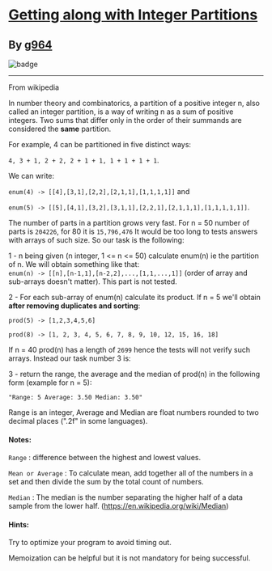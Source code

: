 # [Getting along with Integer Partitions](https://www.codewars.com/kata/55cf3b567fc0e02b0b00000b)
## By [g964](https://www.codewars.com/users/g964)
![badge](https://www.codewars.com/users/csantosr/badges/small)
<hr/>
From wikipedia <https://en.wikipedia.org/wiki/Partition_(number_theory)> 

In number theory and combinatorics, a partition of a positive integer n, also called an integer partition, 
is a way of writing n as a sum of positive integers. 
Two sums that differ only in the order of their summands are considered the **same** partition.

For example, 4 can be partitioned in five distinct ways:

`4, 3 + 1, 2 + 2, 2 + 1 + 1, 1 + 1 + 1 + 1`.

We can write:

`enum(4) -> [[4],[3,1],[2,2],[2,1,1],[1,1,1,1]]` and

`enum(5) -> [[5],[4,1],[3,2],[3,1,1],[2,2,1],[2,1,1,1],[1,1,1,1,1]]`.

The number of parts in a partition grows very fast.
For n = 50 number of parts is `204226`, for 80 it is `15,796,476`
It would be too long to tests answers with arrays of such size. So our task is the following:

1 - n being given (n integer, 1 <= n <= 50) calculate enum(n) ie the partition of n.
We will obtain something like that:  
`enum(n) -> [[n],[n-1,1],[n-2,2],...,[1,1,...,1]]` (order of array and sub-arrays
doesn't matter). This part is not tested.

2 - For each sub-array of enum(n) calculate its product. 
If n = 5 we'll obtain **after removing duplicates and sorting**:

`prod(5) -> [1,2,3,4,5,6]`

`prod(8) -> [1, 2, 3, 4, 5, 6, 7, 8, 9, 10, 12, 15, 16, 18]`

If n = 40 prod(n) has a length of `2699` hence the tests will not verify such arrays.
Instead our task number 3 is:

3 - return the range, the average and the median of prod(n) in the following form 
(example for n = 5):

`"Range: 5 Average: 3.50 Median: 3.50"`

Range is an integer, Average and Median are float numbers rounded to two decimal 
places (".2f" in some languages).

#### Notes:
`Range` : difference between the highest and lowest values. 

`Mean or Average` : To calculate mean, add together all of the numbers 
in a set and then divide the sum by the total count of numbers.

`Median` : The median is the number separating the higher half 
of a data sample from the lower half. 
(https://en.wikipedia.org/wiki/Median)

#### Hints:
Try to optimize your program to avoid timing out.

Memoization can be helpful but it is not mandatory for being successful.
